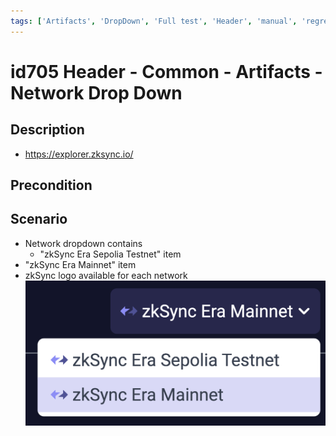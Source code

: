 ```yaml
---
tags: ['Artifacts', 'DropDown', 'Full test', 'Header', 'manual', 'regression', 'Active']
---
```


# id705 Header - Common - Artifacts - Network Drop Down

## Description
  - https://explorer.zksync.io/

## Precondition


## Scenario
- Network dropdown contains
    - "zkSync Era Sepolia Testnet" item
- "zkSync Era Mainnet" item
- zkSync logo available for each network
![Screenshot](../../../../static/img/Common/Header/id705_1.png)